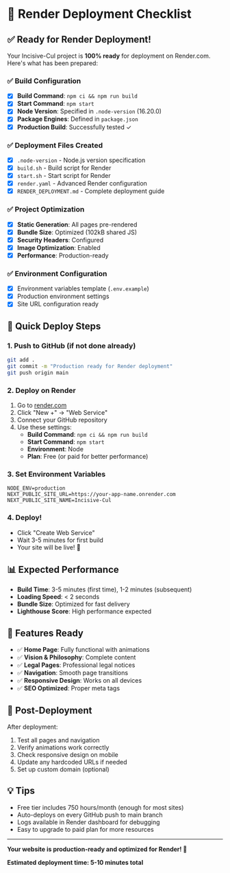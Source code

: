 # 🚀 Render Deployment Checklist

## ✅ **Ready for Render Deployment!**

Your Incisive-Cul project is **100% ready** for deployment on Render.com. Here's what has been prepared:

### ✅ **Build Configuration**
- [x] **Build Command**: `npm ci && npm run build` 
- [x] **Start Command**: `npm start`
- [x] **Node Version**: Specified in `.node-version` (16.20.0)
- [x] **Package Engines**: Defined in `package.json`
- [x] **Production Build**: Successfully tested ✓

### ✅ **Deployment Files Created**
- [x] `.node-version` - Node.js version specification
- [x] `build.sh` - Build script for Render
- [x] `start.sh` - Start script for Render  
- [x] `render.yaml` - Advanced Render configuration
- [x] `RENDER_DEPLOYMENT.md` - Complete deployment guide

### ✅ **Project Optimization**
- [x] **Static Generation**: All pages pre-rendered
- [x] **Bundle Size**: Optimized (102kB shared JS)
- [x] **Security Headers**: Configured
- [x] **Image Optimization**: Enabled
- [x] **Performance**: Production-ready

### ✅ **Environment Configuration**
- [x] Environment variables template (`.env.example`)
- [x] Production environment settings
- [x] Site URL configuration ready

## 🎯 **Quick Deploy Steps**

### 1. **Push to GitHub** (if not done already)
```bash
git add .
git commit -m "Production ready for Render deployment"
git push origin main
```

### 2. **Deploy on Render**
1. Go to [render.com](https://render.com)
2. Click "New +" → "Web Service"
3. Connect your GitHub repository
4. Use these settings:
   - **Build Command**: `npm ci && npm run build`
   - **Start Command**: `npm start`
   - **Environment**: Node
   - **Plan**: Free (or paid for better performance)

### 3. **Set Environment Variables**
```
NODE_ENV=production
NEXT_PUBLIC_SITE_URL=https://your-app-name.onrender.com
NEXT_PUBLIC_SITE_NAME=Incisive-Cul
```

### 4. **Deploy!**
- Click "Create Web Service"
- Wait 3-5 minutes for first build
- Your site will be live! 🎉

## 📊 **Expected Performance**
- **Build Time**: 3-5 minutes (first time), 1-2 minutes (subsequent)
- **Loading Speed**: < 2 seconds
- **Bundle Size**: Optimized for fast delivery
- **Lighthouse Score**: High performance expected

## 🔧 **Features Ready**
- ✅ **Home Page**: Fully functional with animations
- ✅ **Vision & Philosophy**: Complete content
- ✅ **Legal Pages**: Professional legal notices
- ✅ **Navigation**: Smooth page transitions
- ✅ **Responsive Design**: Works on all devices
- ✅ **SEO Optimized**: Proper meta tags

## 🚨 **Post-Deployment**
After deployment:
1. Test all pages and navigation
2. Verify animations work correctly
3. Check responsive design on mobile
4. Update any hardcoded URLs if needed
5. Set up custom domain (optional)

## 💡 **Tips**
- Free tier includes 750 hours/month (enough for most sites)
- Auto-deploys on every GitHub push to main branch
- Logs available in Render dashboard for debugging
- Easy to upgrade to paid plan for more resources

---

**Your website is production-ready and optimized for Render! 🚀**

**Estimated deployment time: 5-10 minutes total**
